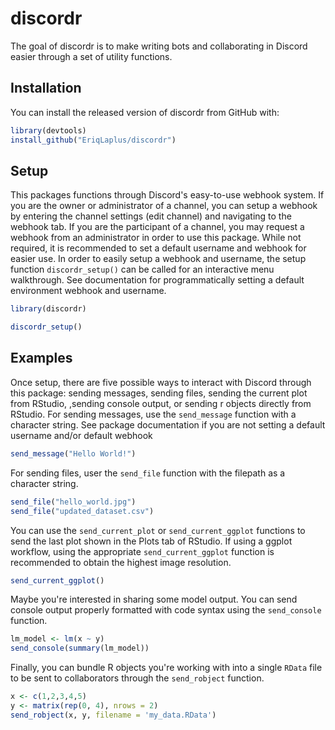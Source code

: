 
# discordr

<!-- badges: start -->
<!-- badges: end -->

The goal of discordr is to make writing bots and collaborating in Discord easier through a set of utility functions.

## Installation

You can install the released version of discordr from GitHub with:

``` r
library(devtools)
install_github("EriqLaplus/discordr")
```

## Setup

This packages functions through Discord's easy-to-use webhook system. If you are the owner or administrator of a channel, you can setup a webhook by entering the channel settings (edit channel) and navigating to the webhook tab. If you are the participant of a channel, you may request a webhook from an administrator in order to use this package. While not required, it is recommended to set a default username and webhook for easier use. In order to easily setup a webhook and username, the setup function `discordr_setup()` can be called for an interactive menu walkthrough. See documentation for programmatically setting a default environment webhook and username.

``` r
library(discordr)

discordr_setup()
```

## Examples

Once setup, there are five possible ways to interact with Discord through this package: sending messages, sending files, sending the current plot from RStudio, ,sending console output, or sending r objects directly from RStudio. For sending messages, use the `send_message` function with a character string. See package documentation if you are not setting a default username and/or default webhook

``` r
send_message("Hello World!")
```
For sending files, user the `send_file` function with the filepath as a character string.

``` r
send_file("hello_world.jpg")
send_file("updated_dataset.csv")
```

You can use the `send_current_plot` or `send_current_ggplot` functions to send the last plot shown in the Plots tab of RStudio. If using a ggplot workflow, using the appropriate `send_current_ggplot` function is recommended to obtain the highest image resolution.

``` r
send_current_ggplot()
```

Maybe you're interested in sharing some model output. You can send console output properly formatted with code syntax using the `send_console` function.

``` r
lm_model <- lm(x ~ y)
send_console(summary(lm_model))
```

Finally, you can bundle R objects you're working with into a single `RData` file to be sent to collaborators through the `send_robject` function.

``` r
x <- c(1,2,3,4,5)
y <- matrix(rep(0, 4), nrows = 2)
send_robject(x, y, filename = 'my_data.RData')
```
